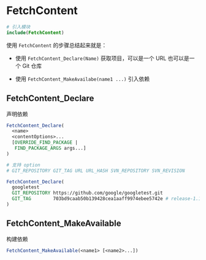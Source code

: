 
# FetchContent

```cmake
# 引入模块
include(FetchContent)
```

使用 `FetchContent` 的步骤总结起来就是：

- 使用 `FetchContent_Declare(Name)` 获取项目，可以是一个 URL 也可以是一个 Git 仓库

- 使用 `FetchContent_MakeAvailabe(name1 ...)` 引入依赖

## FetchContent_Declare

声明依赖

```cmake
FetchContent_Declare(
  <name>
  <contentOptions>...
  [OVERRIDE_FIND_PACKAGE |
   FIND_PACKAGE_ARGS args...]
)

# 支持 option
# GIT_REPOSITORY GIT_TAG URL URL_HASH SVN_REPOSITORY SVN_REVISION

FetchContent_Declare(
  googletest
  GIT_REPOSITORY https://github.com/google/googletest.git
  GIT_TAG        703bd9caab50b139428cea1aaff9974ebee5742e # release-1.10.0
)
```

## FetchContent_MakeAvailable

构建依赖

```cmake
FetchContent_MakeAvailable(<name1> [<name2>...])
```